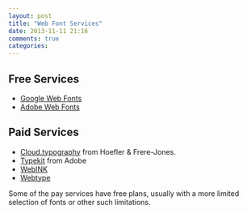 ```yaml
---
layout: post
title: "Web Font Services"
date: 2013-11-11 21:16
comments: true
categories: 
---
```


## Free Services
- [Google Web Fonts](http://www.google.com/fonts)
- [Adobe Web Fonts](https://edgewebfonts.adobe.com/index)

## Paid Services
- [Cloud.typography](http://www.typography.com/cloud/welcome/) from
  Hoefler & Frere-Jones.
- [Typekit](https://typekit.com/) from Adobe
- [WebINK](https://www.webink.com/)
- [Webtype](http://www.webtype.com/)

Some of the pay services have free plans, usually with a more limited
selection of fonts or other such limitations.
